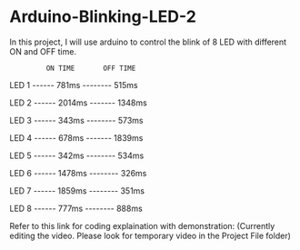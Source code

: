 # Arduino-Blinking-LED-2
In this project, I will use arduino to control the blink of 8 LED with different ON and OFF time.

             ON TIME       OFF TIME
 LED 1      ------  781ms   --------     515ms
 
 LED 2      ------  2014ms  -------     1348ms
 
 LED 3      ------  343ms   --------     573ms
 
 LED 4      ------  678ms   -------     1839ms
 
 LED 5      ------  342ms   --------     534ms
 
 LED 6      ------ 1478ms   --------     326ms
 
 LED 7      ------ 1859ms   --------     351ms
 
 LED 8      ------ 777ms    --------     888ms
 
Refer to this link for coding explaination with demonstration:   (Currently editing the video. Please look for temporary video in the Project File folder)
